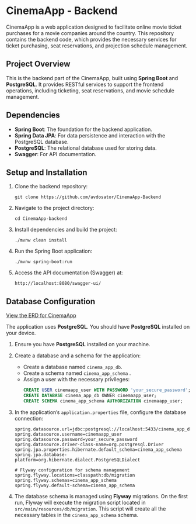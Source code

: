 # CinemaApp - Backend

CinemaApp is a web application designed to facilitate online movie ticket purchases for a movie companies around the country. This repository contains the backend code, which provides the necessary services for ticket purchasing, seat reservations, and projection schedule management.

## Project Overview

This is the backend part of the CinemaApp, built using **Spring Boot** and **PostgreSQL**. It provides RESTful services to support the frontend operations, including ticketing, seat reservations, and movie schedule management.

## Dependencies

- **Spring Boot**: The foundation for the backend application.
- **Spring Data JPA**: For data persistence and interaction with the PostgreSQL database.
- **PostgreSQL**: The relational database used for storing data.
- **Swagger**: For API documentation.

## Setup and Installation

1. Clone the backend repository:
   ```
   git clone https://github.com/avdosator/CinemaApp-Backend
   ```

2. Navigate to the project directory:
   ```
   cd CinemaApp-backend
   ```

3. Install dependencies and build the project:
   ```
   ./mvnw clean install
   ```

4. Run the Spring Boot application:
   ```
   ./mvnw spring-boot:run
   ```
   
5. Access the API documentation (Swagger) at:
   ```
   http://localhost:8080/swagger-ui/
   ```

   
## Database Configuration

[View the ERD for CinemaApp](https://lucid.app/lucidchart/ff698fb4-95d1-4291-be81-691cc1dfa8c9/edit?viewport_loc=-20946%2C-1764%2C3087%2C1505%2C0_0&invitationId=inv_cd50e08d-ba3a-4f88-a7c6-723c7d996581)

The application uses **PostgreSQL**. You should have **PostgreSQL** installed on your device.

1. Ensure you have **PostgreSQL** installed on your machine.

2. Create a database and a schema for the application:
   - Create a database named `cinema_app_db`.
   - Create a schema named `cinema_app_schema` .
   - Assign a user with the necessary privileges:
     ```sql
     CREATE USER cinemaapp_user WITH PASSWORD 'your_secure_password';
     CREATE DATABASE cinema_app_db OWNER cinemaapp_user;
     CREATE SCHEMA cinema_app_schema AUTHORIZATION cinemaapp_user;
     ```

3. In the application’s `application.properties` file, configure the database connection:
   ```properties
   spring.datasource.url=jdbc:postgresql://localhost:5433/cinema_app_db
   spring.datasource.username=cinemaapp_user
   spring.datasource.password=your_secure_password
   spring.datasource.driver-class-name=org.postgresql.Driver
   spring.jpa.properties.hibernate.default_schema=cinema_app_schema
   spring.jpa.database-platform=org.hibernate.dialect.PostgreSQLDialect

   # Flyway configuration for schema management
   spring.flyway.locations=classpath:db/migration
   spring.flyway.schemas=cinema_app_schema
   spring.flyway.default-schema=cinema_app_schema
   
4. The database schema is managed using **Flyway** migrations. On the first run, Flyway will execute the migration script located in `src/main/resources/db/migration`. This script will create all the necessary tables in the `cinema_app_schema` schema.

